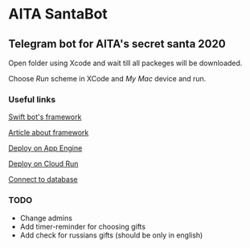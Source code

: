 # AITA SantaBot

## Telegram bot for AITA's secret santa 2020

Open folder using Xcode and wait till all packeges will be downloaded.

Choose *Run* scheme in XCode and *My Mac* device and run.

### Useful links

[Swift bot's framework](https://github.com/givip/Telegrammer)

[Article about framework](https://habr.com/ru/post/416023/)

[Deploy on App Engine](https://www.alfianlosari.com/posts/serverless-google-app-engine-with-custom-docker-and-swift-vapor/)

[Deploy on Cloud Run](https://medium.com/@cweinberger/serverless-server-side-swift-using-google-cloud-run-2b314ce74293)

[Connect to database](https://cloud.google.com/sql/docs/mysql/connect-run#java)

### TODO
* Change admins
* Add timer-reminder for choosing gifts
* Add check for russians gifts (should be only in english)
